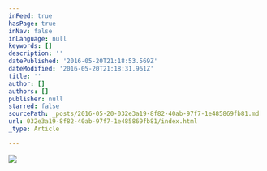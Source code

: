 ```yaml
---
inFeed: true
hasPage: true
inNav: false
inLanguage: null
keywords: []
description: ''
datePublished: '2016-05-20T21:18:53.569Z'
dateModified: '2016-05-20T21:18:31.961Z'
title: ''
author: []
authors: []
publisher: null
starred: false
sourcePath: _posts/2016-05-20-032e3a19-8f82-40ab-97f7-1e485869fb81.md
url: 032e3a19-8f82-40ab-97f7-1e485869fb81/index.html
_type: Article

---
```

![](https://the-grid-user-content.s3-us-west-2.amazonaws.com/b59471d7-1324-40d0-9ba6-3447f9d4e696.png)